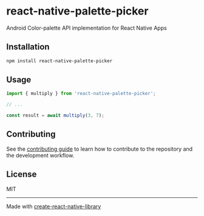 # react-native-palette-picker

Android Color-palette API implementation for React Native Apps

## Installation

```sh
npm install react-native-palette-picker
```

## Usage

```js
import { multiply } from 'react-native-palette-picker';

// ...

const result = await multiply(3, 7);
```

## Contributing

See the [contributing guide](CONTRIBUTING.md) to learn how to contribute to the repository and the development workflow.

## License

MIT

---

Made with [create-react-native-library](https://github.com/callstack/react-native-builder-bob)
